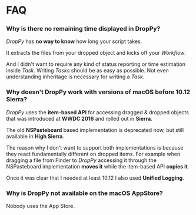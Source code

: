 # FAQ

### Why is there no remaining time displayed in DropPy?

*DropPy* has **no way to know** how long your script takes.

It extracts the files from your dropped object and kicks off your *Workflow*.

And I didn't want to require any kind of status reporting or time estimation inside *Task*. Writing *Tasks* should be as easy as possible. Not even understanding inheritage is necessary for writing a *Task*.

### Why doesn't DropPy work with versions of macOS before 10.12 Sierra?

*DropPy* uses the **item-based API** for accessing dragged & dropped objects that was introduced at **WWDC 2016** and rolled out in **Sierra**.

The old **NSPasteboard** based implementation is deprecated now, but still available in **High Sierra**.

The reason why I don't want to support both implementations is because they react fundamentally different on dropped items. For example when dragging a file from Finder to *DropPy* accessing it through the NSPasteboard implementation **moves it** while the item-based API **copies it**.

Once it was clear that I needed at least 10.12 I also used **Unified Logging**.

### Why is DropPy not available on the macOS AppStore?

Nobody uses the App Store.
